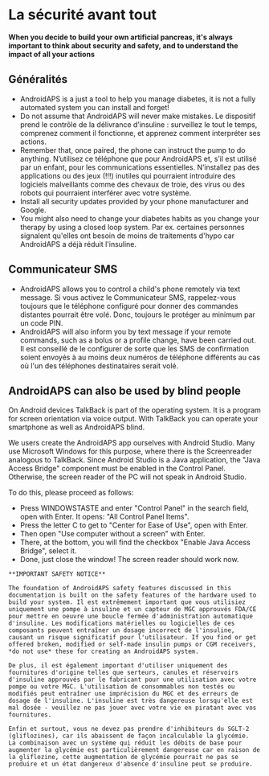 # La sécurité avant tout

**When you decide to build your own artificial pancreas, it's always important to think about security and safety, and to understand the impact of all your actions**

## Généralités

- AndroidAPS is a just a tool to help you manage diabetes, it is not a fully automated system you can install and forget!
- Do not assume that AndroidAPS will never make mistakes. Le dispositif prend le contrôle de la délivrance d’insuline : surveillez le tout le temps, comprenez comment il fonctionne, et apprenez comment interpréter ses actions.
- Remember that, once paired, the phone can instruct the pump to do anything. N’utilisez ce téléphone que pour AndroidAPS et, s’il est utilisé par un enfant, pour les communications essentielles. N’installez pas des applications ou des jeux (!!!) inutiles qui pourraient introduire des logiciels malveillants comme des chevaux de troie, des virus ou des robots qui pourraient interférer avec votre système.
- Install all security updates provided by your phone manufacturer and Google.
- You might also need to change your diabetes habits as you change your therapy by using a closed loop system. Par ex. certaines personnes signalent qu'elles ont besoin de moins de traitements d'hypo car AndroidAPS a déjà réduit l'insuline.

## Communicateur SMS

- AndroidAPS allows you to control a child's phone remotely via text message. Si vous activez le Communicateur SMS, rappelez-vous toujours que le téléphone configuré pour donner des commandes distantes pourrait être volé. Donc, toujours le protéger au minimum par un code PIN.
- AndroidAPS will also inform you by text message if your remote commands, such as a bolus or a profile change, have been carried out. Il est conseillé de le configurer de sorte que les SMS de confirmation soient envoyés à au moins deux numéros de téléphone différents au cas où l'un des téléphones destinataires serait volé.

## AndroidAPS can also be used by blind people

On Android devices TalkBack is part of the operating system. It is a program for screen orientation via voice output. With TalkBack you can operate your smartphone as well as AndroidAPS blind.

We users create the AndroidAPS app ourselves with Android Studio. Many use Microsoft Windows for this purpose, where there is the Screenreader analogous to TalkBack. Since Android Studio is a Java application, the "Java Access Bridge" component must be enabled in the Control Panel. Otherwise, the screen reader of the PC will not speak in Android Studio.

To do this, please proceed as follows:

- Press WINDOWSTASTE and enter "Control Panel" in the search field, open with Enter. It opens: "All Control Panel Items".
- Press the letter C to get to "Center for Ease of Use", open with Enter.
- Then open "Use computer without a screen" with Enter.
- There, at the bottom, you will find the checkbox "Enable Java Access Bridge", select it.
- Done, just close the window! The screen reader should work now.

```{note}
**IMPORTANT SAFETY NOTICE**

The foundation of AndroidAPS safety features discussed in this documentation is built on the safety features of the hardware used to build your system. Il est extrêmement important que vous utilisiez uniquement une pompe à insuline et un capteur de MGC approuvés FDA/CE pour mettre en oeuvre une boucle fermée d'administration automatique d'insuline. Les modifications matérielles ou logicielles de ces composants peuvent entraîner un dosage incorrect de l'insuline, causant un risque significatif pour l'utilisateur. If you find or get offered broken, modified or self-made insulin pumps or CGM receivers, *do not use* these for creating an AndroidAPS system.

De plus, il est également important d'utiliser uniquement des fournitures d'origine telles que serteurs, canules et réservoirs d'insuline approuvés par le fabricant pour une utilisation avec votre pompe ou votre MGC. L'utilisation de consommables non testés ou modifiés peut entraîner une imprécision du MGC et des erreurs de dosage de l'insuline. L'insuline est très dangereuse lorsqu'elle est mal dosée - veuillez ne pas jouer avec votre vie en piratant avec vos fournitures.

Enfin et surtout, vous ne devez pas prendre d'inhibiteurs du SGLT-2 (gliflozines), car ils abaissent de façon incalculable la glycémie.  La combinaison avec un système qui réduit les débits de base pour augmenter la glycémie est particulièrement dangereuse car en raison de la gliflozine, cette augmentation de glycémie pourrait ne pas se produire et un état dangereux d'absence d'insuline peut se produire.
```

